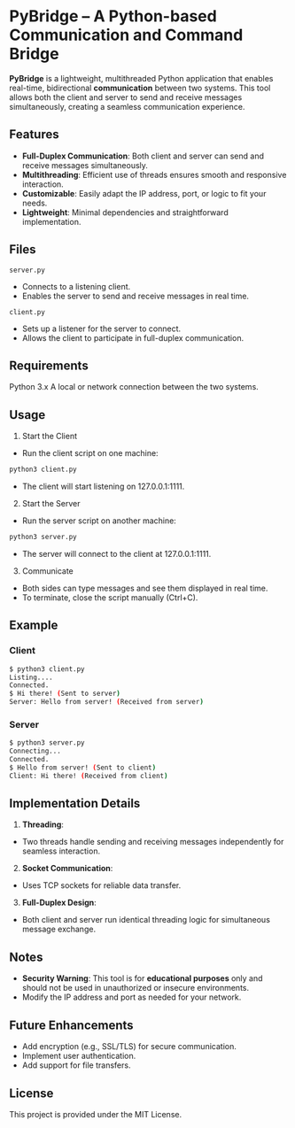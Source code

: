 # PyBridge – A Python-based Communication and Command Bridge

**PyBridge** is a lightweight, multithreaded Python application that enables real-time, bidirectional **communication** between two systems. This tool allows both the client and server to send and receive messages simultaneously, creating a seamless communication experience.

## Features
- **Full-Duplex Communication**: Both client and server can send and receive messages simultaneously.
- **Multithreading**: Efficient use of threads ensures smooth and responsive interaction.
- **Customizable**: Easily adapt the IP address, port, or logic to fit your needs.
- **Lightweight**: Minimal dependencies and straightforward implementation.

## Files

```server.py```
- Connects to a listening client.
- Enables the server to send and receive messages in real time.

```client.py```
- Sets up a listener for the server to connect.
- Allows the client to participate in full-duplex communication.

## Requirements
Python 3.x
A local or network connection between the two systems.

## Usage
1. Start the Client
- Run the client script on one machine:
```bash
python3 client.py
```
- The client will start listening on 127.0.0.1:1111.

2. Start the Server
- Run the server script on another machine:

```bash
python3 server.py
```
- The server will connect to the client at 127.0.0.1:1111.

3. Communicate
- Both sides can type messages and see them displayed in real time.
- To terminate, close the script manually (Ctrl+C).

## Example
### Client
```bash
$ python3 client.py
Listing....
Connected.
$ Hi there! (Sent to server)
Server: Hello from server! (Received from server)
```
### Server
```bash
$ python3 server.py
Connecting...
Connected.
$ Hello from server! (Sent to client)
Client: Hi there! (Received from client)
```

## Implementation Details
1. **Threading**:
- Two threads handle sending and receiving messages independently for seamless interaction.

2. **Socket Communication**:
- Uses TCP sockets for reliable data transfer.

3. **Full-Duplex Design**:
- Both client and server run identical threading logic for simultaneous message exchange.

## Notes
- **Security Warning**: This tool is for **educational purposes** only and should not be used in unauthorized or insecure environments.
- Modify the IP address and port as needed for your network.

## Future Enhancements
- Add encryption (e.g., SSL/TLS) for secure communication.
- Implement user authentication.
- Add support for file transfers.

## License
This project is provided under the MIT License.

